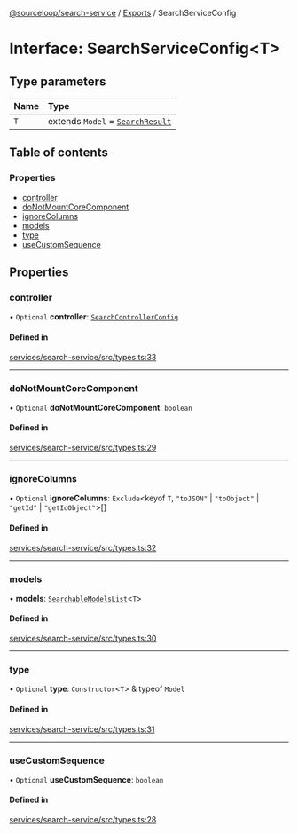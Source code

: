 [@sourceloop/search-service](../README.md) / [Exports](../modules.md) / SearchServiceConfig

# Interface: SearchServiceConfig<T\>

## Type parameters

| Name | Type |
| :------ | :------ |
| `T` | extends `Model` = [`SearchResult`](../classes/SearchResult.md) |

## Table of contents

### Properties

- [controller](SearchServiceConfig.md#controller)
- [doNotMountCoreComponent](SearchServiceConfig.md#donotmountcorecomponent)
- [ignoreColumns](SearchServiceConfig.md#ignorecolumns)
- [models](SearchServiceConfig.md#models)
- [type](SearchServiceConfig.md#type)
- [useCustomSequence](SearchServiceConfig.md#usecustomsequence)

## Properties

### controller

• `Optional` **controller**: [`SearchControllerConfig`](../modules.md#searchcontrollerconfig)

#### Defined in

[services/search-service/src/types.ts:33](https://github.com/sourcefuse/loopback4-microservice-catalog/blob/a84fe677/services/search-service/src/types.ts#L33)

___

### doNotMountCoreComponent

• `Optional` **doNotMountCoreComponent**: `boolean`

#### Defined in

[services/search-service/src/types.ts:29](https://github.com/sourcefuse/loopback4-microservice-catalog/blob/a84fe677/services/search-service/src/types.ts#L29)

___

### ignoreColumns

• `Optional` **ignoreColumns**: `Exclude`<keyof `T`, ``"toJSON"`` \| ``"toObject"`` \| ``"getId"`` \| ``"getIdObject"``\>[]

#### Defined in

[services/search-service/src/types.ts:32](https://github.com/sourcefuse/loopback4-microservice-catalog/blob/a84fe677/services/search-service/src/types.ts#L32)

___

### models

• **models**: [`SearchableModelsList`](../modules.md#searchablemodelslist)<`T`\>

#### Defined in

[services/search-service/src/types.ts:30](https://github.com/sourcefuse/loopback4-microservice-catalog/blob/a84fe677/services/search-service/src/types.ts#L30)

___

### type

• `Optional` **type**: `Constructor`<`T`\> & typeof `Model`

#### Defined in

[services/search-service/src/types.ts:31](https://github.com/sourcefuse/loopback4-microservice-catalog/blob/a84fe677/services/search-service/src/types.ts#L31)

___

### useCustomSequence

• `Optional` **useCustomSequence**: `boolean`

#### Defined in

[services/search-service/src/types.ts:28](https://github.com/sourcefuse/loopback4-microservice-catalog/blob/a84fe677/services/search-service/src/types.ts#L28)
